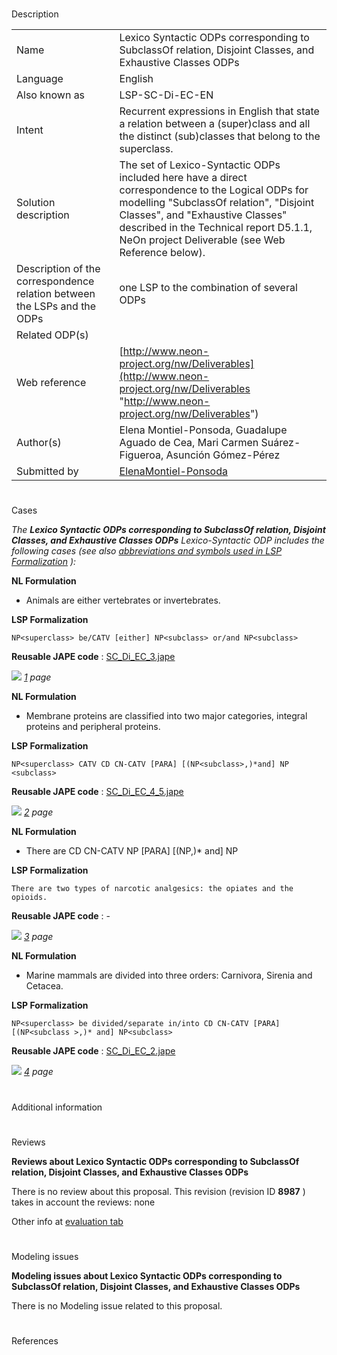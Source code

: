 # 

 Description




|  |  |
| --- | --- |
|  Name  |  Lexico Syntactic ODPs corresponding to SubclassOf relation, Disjoint Classes, and Exhaustive Classes ODPs  |
|  Language  |  English  |
|  Also known as  |  LSP-SC-Di-EC-EN  |
|  Intent  |  Recurrent expressions in English that state a relation between a (super)class and all the distinct (sub)classes that belong to the superclass.  |
|  Solution description  |  The set of Lexico-Syntactic ODPs included here have a direct correspondence to the Logical ODPs for modelling "SubclassOf relation", "Disjoint Classes", and "Exhaustive Classes" described in the Technical report D5.1.1, NeOn project Deliverable (see Web Reference below).  |
|  Description of the correspondence relation between the LSPs and the ODPs  |  one LSP to the combination of several ODPs  |
|  Related ODP(s)  |  |
|  Web reference  | [http://www.neon-project.org/nw/Deliverables](http://www.neon-project.org/nw/Deliverables "http://www.neon-project.org/nw/Deliverables")  |
|  Author(s)  |  Elena Montiel-Ponsoda, Guadalupe Aguado de Cea, Mari Carmen Suárez-Figueroa, Asunción Gómez-Pérez  |
|  Submitted by  | [ElenaMontiel-Ponsoda](../User/ElenaMontiel-Ponsoda "User:ElenaMontiel-Ponsoda")  |



  





# 

 Cases



_The
 __Lexico Syntactic ODPs corresponding to SubclassOf relation, Disjoint Classes, and Exhaustive Classes ODPs__ 
 Lexico-Syntactic ODP includes the following cases (see also
 [abbreviations and symbols used in LSP Formalization](../Community/LSPSymbols "Community:LSPSymbols") 
 ):_ 




  







__NL Formulation__ 



* Animals are either vertebrates or invertebrates.


__LSP Formalization__ 




```
NP<superclass> be/CATV [either] NP<subclass> or/and NP<subclass>

```


__Reusable JAPE code__ 
 :
 [SC\_Di\_EC\_3.jape](../images/c/c3/SC_Di_EC_3.jape "SC Di EC 3.jape") 






[![](../../../../images/thumb/8/87/ArrowRight.gif/11px-ArrowRight.gif)](../Image/ArrowRight.gif "ArrowRight.gif")
_[1](../Submissions/Lexico_Syntactic_ODPs_corresponding_to_SubclassOf_relation,_Disjoint_Classes,_and_Exhaustive_Classes_ODPs/1 "Submissions:Lexico Syntactic ODPs corresponding to SubclassOf relation, Disjoint Classes, and Exhaustive Classes ODPs/1") 
 page_ 






__NL Formulation__ 



* Membrane proteins are classified into two major categories, integral proteins and peripheral proteins.


__LSP Formalization__ 




```
NP<superclass> CATV CD CN-CATV [PARA] [(NP<subclass>,)*and] NP <subclass>

```


__Reusable JAPE code__ 
 :
 [SC\_Di\_EC\_4\_5.jape](../images/2/2e/SC_Di_EC_4_5.jape "SC Di EC 4 5.jape") 






[![](../../../../images/thumb/8/87/ArrowRight.gif/11px-ArrowRight.gif)](../Image/ArrowRight.gif "ArrowRight.gif")
_[2](../Submissions/Lexico_Syntactic_ODPs_corresponding_to_SubclassOf_relation,_Disjoint_Classes,_and_Exhaustive_Classes_ODPs/2 "Submissions:Lexico Syntactic ODPs corresponding to SubclassOf relation, Disjoint Classes, and Exhaustive Classes ODPs/2") 
 page_ 






__NL Formulation__ 



* There are CD CN-CATV NP<superclass> [PARA] [(NP<subclass>,)\* and] NP<subclass>


__LSP Formalization__ 




```
There are two types of narcotic analgesics: the opiates and the opioids.

```


__Reusable JAPE code__ 
 : -
 





[![](../../../../images/thumb/8/87/ArrowRight.gif/11px-ArrowRight.gif)](../Image/ArrowRight.gif "ArrowRight.gif")
_[3](../Submissions/Lexico_Syntactic_ODPs_corresponding_to_SubclassOf_relation,_Disjoint_Classes,_and_Exhaustive_Classes_ODPs/3 "Submissions:Lexico Syntactic ODPs corresponding to SubclassOf relation, Disjoint Classes, and Exhaustive Classes ODPs/3") 
 page_ 






__NL Formulation__ 



* Marine mammals are divided into three orders: Carnivora, Sirenia and Cetacea.


__LSP Formalization__ 




```
NP<superclass> be divided/separate in/into CD CN-CATV [PARA] [(NP<subclass >,)* and] NP<subclass>

```


__Reusable JAPE code__ 
 :
 [SC\_Di\_EC\_2.jape](../images/e/ec/SC_Di_EC_2.jape "SC Di EC 2.jape") 






[![](../../../../images/thumb/8/87/ArrowRight.gif/11px-ArrowRight.gif)](../Image/ArrowRight.gif "ArrowRight.gif")
_[4](../Submissions/Lexico_Syntactic_ODPs_corresponding_to_SubclassOf_relation,_Disjoint_Classes,_and_Exhaustive_Classes_ODPs/4 "Submissions:Lexico Syntactic ODPs corresponding to SubclassOf relation, Disjoint Classes, and Exhaustive Classes ODPs/4") 
 page_ 




# 

 Additional information



# 

 Reviews




__Reviews about Lexico Syntactic ODPs corresponding to SubclassOf relation, Disjoint Classes, and Exhaustive Classes ODPs__ 


 There is no review about this proposal.
This revision (revision ID
 __8987__ 
 ) takes in account the reviews: none
 



 Other info at
 [evaluation tab](http://ontologydesignpatterns.org/wiki/index.php?title=Submissions:Lexico_Syntactic_ODPs_corresponding_to_SubclassOf_relation%2C_Disjoint_Classes%2C_and_Exhaustive_Classes_ODPs&action=evaluation "http://ontologydesignpatterns.org/wiki/index.php?title=Submissions:Lexico_Syntactic_ODPs_corresponding_to_SubclassOf_relation%2C_Disjoint_Classes%2C_and_Exhaustive_Classes_ODPs&action=evaluation") 





  





# 

 Modeling issues




__Modeling issues about Lexico Syntactic ODPs corresponding to SubclassOf relation, Disjoint Classes, and Exhaustive Classes ODPs__ 


 There is no Modeling issue related to this proposal.
 




  





# 

 References